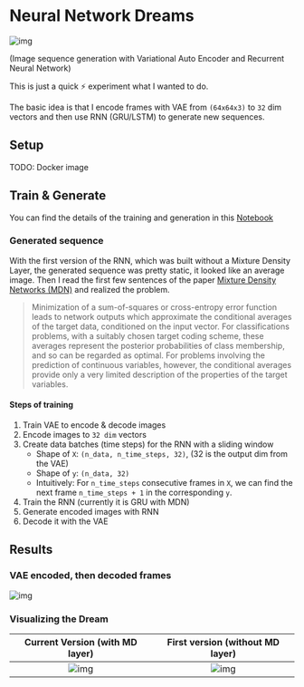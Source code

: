 # Neural Network Dreams

![img](art/generated_image_sequence.gif)

(Image sequence generation with Variational Auto Encoder and Recurrent Neural Network)

This is just a quick :zap: experiment what I wanted to do.

The basic idea is that I encode frames with VAE from `(64x64x3)` to `32` dim vectors and then use
RNN (GRU/LSTM) to generate new sequences.

## Setup

TODO: Docker image

## Train & Generate

You can find the details of the training and generation in this [Notebook](video_generation.ipynb)

### Generated sequence

With the first version of the RNN, which was built without a Mixture Density Layer, the generated sequence was pretty static, it looked like an average
image. Then I read the first few sentences of the paper [Mixture Density Networks (MDN)](https://publications.aston.ac.uk/373/1/NCRG_94_004.pdf) and realized the problem.

> Minimization of a sum-of-squares or cross-entropy error function leads to network outputs
which approximate the conditional averages of the target data, conditioned on the
input vector. For classifications problems, with a suitably chosen target coding scheme,
these averages represent the posterior probabilities of class membership, and so can be
regarded as optimal. For problems involving the prediction of continuous variables, however,
the conditional averages provide only a very limited description of the properties
of the target variables.

#### Steps of training

1. Train VAE to encode & decode images
2. Encode images to `32 dim` vectors
3. Create data batches (time steps) for the RNN with a sliding window
    - Shape of `X`: `(n_data, n_time_steps, 32)`, (32 is the output dim from the VAE)
    - Shape of `y`: `(n_data, 32)`
    - Intuitively: For `n_time_steps` consecutive frames in `X`, we can find the next frame `n_time_steps + 1` in the corresponding `y`.
4. Train the RNN (currently it is GRU with MDN)
5. Generate encoded images with RNN
6. Decode it with the VAE

## Results

### VAE encoded, then decoded frames

![img](art/vae_decoded_vs_original.gif)

### Visualizing the Dream

Current Version (with MD layer)           |  First version (without MD layer)
:----------------------------------------:|:-------------------------:
![img](art/generated_image_sequence.gif)  |  ![img](art/generated_image_sequence_prev.gif)
